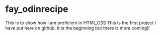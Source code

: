 # fay_odinrecipe
This is to show how i am proficient in HTML,CSS
This is the first project i have put here on github. it is the beginning but there is more coming!!
